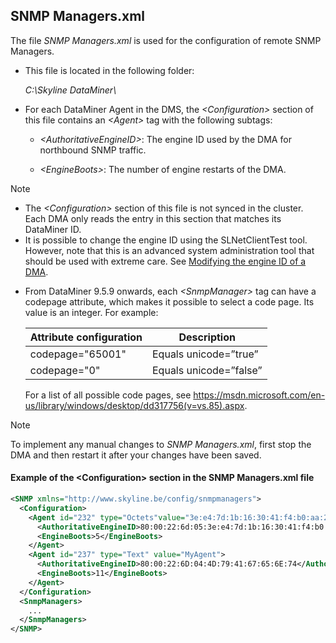 ## SNMP Managers.xml

The file *SNMP Managers.xml* is used for the configuration of remote SNMP Managers.

- This file is located in the following folder:

    *C:\\Skyline DataMiner\\*

- For each DataMiner Agent in the DMS, the *\<Configuration>* section of this file contains an *\<Agent>* tag with the following subtags:

    - *\<AuthoritativeEngineID>*: The engine ID used by the DMA for northbound SNMP traffic.

    - *\<EngineBoots>*: The number of engine restarts of the DMA.

> [!NOTE]
> -  The *\<Configuration>* section of this file is not synced in the cluster. Each DMA only reads the entry in this section that matches its DataMiner ID.
> -  It is possible to change the engine ID using the SLNetClientTest tool. However, note that this is an advanced system administration tool that should be used with extreme care. See [Modifying the engine ID of a DMA](../DataminerTools/SLNetClientTest_tool_advanced_procedures.md#modifying-the-engine-id-of-a-dma).

- From DataMiner 9.5.9 onwards, each *\<SnmpManager>* tag can have a codepage attribute, which makes it possible to select a code page. Its value is an integer. For example:

    | Attribute configuration | Description            |
    |---------------------------|------------------------|
    | codepage="65001"          | Equals unicode=”true”  |
    | codepage="0"              | Equals unicode=”false” |

    For a list of all possible code pages, see <https://msdn.microsoft.com/en-us/library/windows/desktop/dd317756(v=vs.85).aspx>.

> [!NOTE]
> To implement any manual changes to *SNMP Managers.xml*, first stop the DMA and then restart it after your changes have been saved.

#### Example of the \<Configuration> section in the SNMP Managers.xml file

```xml
<SNMP xmlns="http://www.skyline.be/config/snmpmanagers">                                                      
  <Configuration>                                                                                               
    <Agent id="232" type="Octets"value="3e:e4:7d:1b:16:30:41:f4:b0:aa:2a:13:30:85:b8:75">                     
      <AuthoritativeEngineID>80:00:22:6d:05:3e:e4:7d:1b:16:30:41:f4:b0:aa:2a:13:30:85:b8:75</AuthoritativeEngineID>
      <EngineBoots>5</EngineBoots>                                                                                 
    </Agent>                                                                                                      
    <Agent id="237" type="Text" value="MyAgent">                                                                  
      <AuthoritativeEngineID>80:00:22:6D:04:4D:79:41:67:65:6E:74</AuthoritativeEngineID>                           
      <EngineBoots>11</EngineBoots>                                                                                
    </Agent>                                                                                                      
  </Configuration>                                                                                              
  <SnmpManagers>                                                                                                
    ...                                                                                                            
  </SnmpManagers>                                                                                               
</SNMP>                                                                                                       
```
